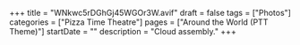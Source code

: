+++
title = "WNkwc5rDGhGj45WGOr3W.avif"
draft = false
tags = ["Photos"]
categories = ["Pizza Time Theatre"]
pages = ["Around the World (PTT Theme)"]
startDate = ""
description = "Cloud assembly."
+++
